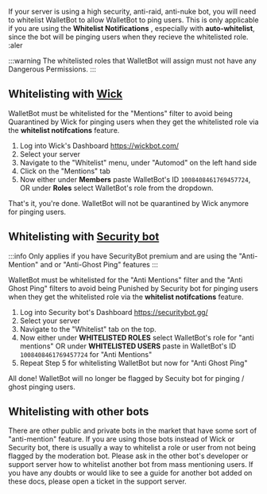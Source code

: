 If your server is using a high security, anti-raid, anti-nuke bot, you will need to whitelist WalletBot to allow WalletBot to ping users. This is only applicable if you are using the **Whitelist Notifications** , especially with **auto-whitelist**, since the bot will be pinging users when they recieve the whitelisted role. :aler

:::warning
The whitelisted roles that WalletBot will assign must not have any Dangerous Permissions.
:::

## Whitelisting with [Wick](https://wickbot.com/)

WalletBot must be whitelisted for the "Mentions" filter to avoid being Quarantined by Wick for pinging users when they get the whitelisted role via the **whitelist notifcations** feature.

1. Log into Wick's Dashboard https://wickbot.com/
2. Select your server 
3. Navigate to the "Whitelist" menu,  under "Automod" on the left hand side
4. Click on the "Mentions" tab
5. Now either under **Members** paste WalletBot's ID `1008408461769457724`, OR under **Roles** select WalletBot's role from the dropdown.

That's it, you're done. WalletBot will not be quarantined by Wick anymore for pinging users.

## Whitelisting with [Security bot](https://securitybot.gg/)

:::info
Only applies if you have SecurityBot premium and are using the "Anti-Mention" and or "Anti-Ghost Ping" features
:::

WalletBot must be whitelisted for the "Anti Mentions" filter and the "Anti Ghost Ping" filters to avoid being Punished by Security bot for pinging users when they get the whitelisted role via the **whitelist notifcations** feature.

1. Log into Security bot's Dashboard https://securitybot.gg/
2. Select your server
3. Navigate to the "Whitelist" tab on the top.
4. Now either under **WHITELISTED ROLES** select WalletBot's role for "anti mentions" OR under **WHITELISTED USERS** paste in WalletBot's ID `1008408461769457724` for "Anti Mentions"
5. Repeat Step 5 for whitelisting WalletBot but now for "Anti Ghost Ping"

All done! WalletBot will no longer be flagged by Secuity bot for pinging / ghost pinging users.

## Whitelisting with other bots

There are other public and private bots in the market that have some sort of "anti-mention" feature. If you are using those bots instead of Wick or Security bot, there is usually a way to whitelist a role or user from not being flagged by the moderation bot. Please ask in the other bot's developer or support server how to whitelist another bot from mass mentioning users. If you have any doubts or would like to see a guide for another bot added on these docs, please open a ticket in the support server. 
